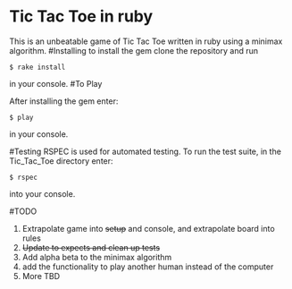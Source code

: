 # Tic Tac Toe in ruby
This is an unbeatable game of Tic Tac Toe written in ruby using a minimax algorithm.
#Installing
to install the gem clone the repository and run
```
$ rake install
```
in your console.
#To Play

After installing the gem enter:
```
$ play
```
in your console.

#Testing
RSPEC is used for automated testing. To run the test suite, in the Tic_Tac_Toe directory enter:
```
$ rspec
```
into your console.

#TODO
1. Extrapolate game into ~~setup~~ and console, and extrapolate board into rules
2. ~~Update to expects and clean up tests~~
3. Add alpha beta to the minimax algorithm
4. add the functionality to play another human instead of the computer
5. More TBD
